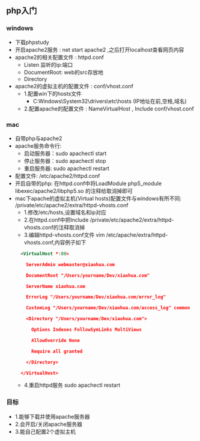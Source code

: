 ## php入门

### windows
- 下载phpstudy
- 开启apache2服务 : net start apache2 ,之后打开localhost查看网页内容
- apache2的相关配置文件 : httpd.conf 
  - Listen 监听的ip:端口
  - DocumentRoot: web的src存放地
  - Directory
- apache2的虚拟主机的配置文件 : conf/vhost.conf
  - 1.配置win下的hosts文件 
    - C:Windows\System32\drivers\etc\hosts (IP地址在前,空格,域名)
  - 2.配置apache的配置文件 : NameVirtualHost , Include conf/vhost.conf
  

### mac
- 自带php与apache2
- apache服务命令行:
  - 启动服务器：sudo apachectl start
  - 停止服务器：sudo apachectl stop
  - 重启服务器: sudo apachectl restart
- 配置文件: /etc/apache2/httpd.conf
- 开启自带的php: 在httpd.conf中将LoadModule php5_module libexec/apache2/libphp5.so 的注释给取消掉即可
- mac下apache的虚拟主机(Virtual hosts)配置文件与windows有所不同:  /private/etc/apache2/extra/httpd-vhosts.conf
  - 1.修改/etc/hosts,设置域名和ip对应
  - 2.在httpd.conf中把Include /private/etc/apache2/extra/httpd-vhosts.conf的注释取消掉
  - 3.编辑httpd-vhosts.conf文件 vim /etc/apache/extra/httpd-vhosts.conf,内容例子如下
  ```xml
    <VirtualHost *:80>

      ServerAdmin webmaster@xiaohua.com

      DocumentRoot "/Users/yourname/Dev/xiaohua.com"

      ServerName xiaohua.com

      ErrorLog "/Users/yourname/Dev/xiaohua.com/error_log"

      CustomLog "/Users/yourname/Dev/xiaohua.com/access_log" common

      <Directory "/Users/yourname/Dev/xiaohua.com">

        Options Indexes FollowSymLinks MultiViews

        AllowOverride None

        Require all granted

      </Directory>

    </VirtualHost>
    ```
  - 4.重启httpd服务 sudo apachectl restart

### 目标
- 1.能够下载并使用apache服务器
- 2.会开启/关闭apache服务器
- 3.能自己配置2个虚拟主机
